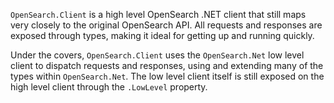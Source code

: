 `OpenSearch.Client` is a high level OpenSearch .NET client that still maps very closely to the original OpenSearch API. All requests and responses are exposed through types, making it ideal for getting up and running quickly.

Under the covers, `OpenSearch.Client` uses the `OpenSearch.Net` low level client to dispatch requests and responses, using and extending many of the types within `OpenSearch.Net`. The low level client itself is still exposed on the high level client through the `.LowLevel` property.
